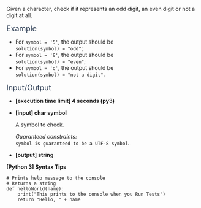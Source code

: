 <p>Given a character, check if it represents an odd digit, an even digit or not a digit at all.</p>
<p><span class="markdown--header" style="color:#2b3b52;font-size:1.4em">Example</span></p>
<ul>
<li>For <code>symbol = '5'</code>, the output should be<br />
<code>solution(symbol) = "odd"</code>;</li>
<li>For <code>symbol = '8'</code>, the output should be<br />
<code>solution(symbol) = "even"</code>;</li>
<li>For <code>symbol = 'q'</code>, the output should be<br />
<code>solution(symbol) = "not a digit"</code>.</li>
</ul>
<p><span class="markdown--header" style="color:#2b3b52;font-size:1.4em">Input/Output</span></p>
<ul>
<li>
<p><strong>[execution time limit] 4 seconds (py3)</strong></p>
</li>
<li>
<p><strong>[input] char symbol</strong></p>
<p>A symbol to check.</p>
<p><em>Guaranteed constraints:</em><br />
<code>symbol is guaranteed to be a UTF-8 symbol</code>.</p>
</li>
<li>
<p><strong>[output] string</strong></p>
</li>
</ul>
<p><strong>[Python 3] Syntax Tips</strong></p>
<pre><code class="language-python"><span class="hljs-comment"># Prints help message to the console</span>
<span class="hljs-comment"># Returns a string</span>
<span class="hljs-keyword">def</span> <span class="hljs-title function_">helloWorld</span>(<span class="hljs-params">name</span>):
    <span class="hljs-built_in">print</span>(<span class="hljs-string">"This prints to the console when you Run Tests"</span>)
    <span class="hljs-keyword">return</span> <span class="hljs-string">"Hello, "</span> + name

</code></pre>

